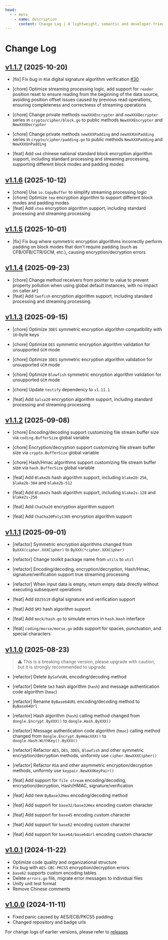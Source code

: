 ```yaml
---
head:
  - - meta
    - name: description
      content: Change Log | A lightweight, semantic and developer-friendly golang encoding & crypto library
---
```


# Change Log

## [v1.1.7](https://github.com/dromara/dongle/compare/v1.1.6...v1.1.7) (2025-10-20)

* [fix] Fix bug in `RSA` digital signature algorithm verification [#30](https://github.com/dromara/dongle/issues)

* [chore] Optimize streaming processing logic, add support for `reader` position reset to ensure reading from the beginning of the data source, avoiding position offset issues caused by previous read operations, ensuring completeness and correctness of streaming operations
* [chore] Change private methods `newXXXEncrypter` and `newXXXDecrypter` series in `crypto/cipher/block.go` to public methods `NewXXXEncrypter` and `NewXXXDecrypter`
* [chore] Change private methods `newXXXPadding` and `newXXXUnPadding` series in `crypto/cipher/padding.go` to public methods `NewXXXPadding` and `NewXXXUnPadding`

* [feat] Add `sm4` chinese national standard block encryption algorithm support, including standard processing and streaming processing, supporting different block modes and padding modes

## [v1.1.6](https://github.com/dromara/dongle/compare/v1.1.5...v1.1.6) (2025-10-12)

* [chore] Use `io.CopyBuffer` to simplify streaming processing logic
* [chore] Optimize `tea` encryption algorithm to support different block modes and padding modes
* [feat] Add `xtea` encryption algorithm support, including standard processing and streaming processing

## [v1.1.5](https://github.com/dromara/dongle/compare/v1.1.4...v1.1.5) (2025-10-01)

* [fix] Fix bug where symmetric encryption algorithms incorrectly perform padding on block modes that don't require padding (such as CFB/OFB/CTR/GCM, etc.), causing encryption/decryption errors

## [v1.1.4](https://github.com/dromara/dongle/compare/v1.1.3...v1.1.4) (2025-09-23)

* [chore] Change method receivers from pointer to value to prevent property pollution when using global default instances, with no impact on caller `API`
* [feat] Add `twofish` encryption algorithm support, including standard processing and streaming processing

## [v1.1.3](https://github.com/dromara/dongle/compare/v1.1.2...v1.1.3) (2025-09-15)

* [chore] Optimize `3DES` symmetric encryption algorithm compatibility with `16`-byte keys
* [chore] Optimize `DES` symmetric encryption algorithm validation for unsupported `GCM` mode
* [chore] Optimize `3DES` symmetric encryption algorithm validation for unsupported `GCM` mode
* [chore] Optimize `Blowfish` symmetric encryption algorithm validation for unsupported `GCM` mode
* [chore] Update `testify` dependency to `v1.11.1`

* [feat] Add `Salsa20` encryption algorithm support, including standard processing and streaming processing

## [v1.1.2](https://github.com/dromara/dongle/compare/v1.1.1...v1.1.2) (2025-09-08)

* [chore] Encoding/decoding support customizing file stream buffer size via `coding.BufferSize` global variable
* [chore] Encryption/decryption support customizing file stream buffer size via `crypto.BufferSize` global variable
* [chore] Hash/Hmac algorithms support customizing file stream buffer size via `hash.BufferSize` global variable

* [feat] Add `Blake2b` hash algorithm support, including `blake2b-256`, `blake2b-384` and `blake2b-512`
* [feat] Add `Blake2s` hash algorithm support, including `blake2s-128` and `blake2s-256`
* [feat] Add `ChaCha20` encryption algorithm support
* [feat] Add `ChaCha20Poly1305` encryption algorithm support

## [v1.1.1](https://github.com/dromara/dongle/compare/v1.1.0...v1.1.1) (2025-09-01)

* [refactor] Symmetric encryption algorithms changed from `ByXXX(cipher.XXXCipher)` to `ByXXX(*cipher.XXXCipher)`
* [refactor] Change toolkit package name from `utils` to `util`
* [refactor] Encoding/decoding, encryption/decryption, Hash/Hmac, signature/verification support true streaming processing
* [refactor] When input data is empty, return empty data directly without executing subsequent operations

* [feat] Add `ED25519` digital signature and verification support
* [feat] Add `SM3` hash algorithm support
* [feat] Add `mock/hash.go` to simulate errors in `hash.Hash` interface
* [feat] `coding/morse/morse.go` adds support for spaces, punctuation, and special characters

## [v1.1.0](https://github.com/dromara/dongle/compare/v1.0.1...v1.1.0) (2025-08-23)
> ⚠️ This is a breaking change version, please upgrade with caution, but it is strongly recommended to upgrade

* [refactor] Delete `BySafeURL` encoding/decoding method
* [refactor] Delete `Sm3` hash algorithm (`hash`) and message authentication code algorithm (`hmac`)
* [refactor] Rename `ByBase64URL` encoding/decoding method to `ByBase64Url`
* [refactor] Hash algorithm (`hash`) calling method changed from `dongle.Encrypt.ByXXX()` to `dongle.Hash.ByXXX()`
* [refactor] Message authentication code algorithm (`hmac`) calling method changed from `dongle.Encrypt.ByHmacXXX()` to `dongle.Hash.WithKey().ByXXX()`
* [refactor] Refactor `AES`, `DES`, `3DES`, `Blowfish` and other symmetric encryption/decryption methods, uniformly use `cipher.NewXXXCipher()`
* [refactor] Refactor `RSA` and other asymmetric encryption/decryption methods, uniformly use `keypair.NewXXXKeyPair()`

* [feat] Add support for `file stream` encoding/decoding, encryption/decryption, Hash/HMAC, signature/verification
* [feat] Add new `ByBase32Hex` encoding/decoding method
* [feat] Add support for `base32/base32Hex` encoding custom character
* [feat] Add support for `base45` encoding custom character
* [feat] Add support for `base62` encoding custom character
* [feat] Add support for `base64/base64Url` encoding custom character

## [v1.0.1](https://github.com/dromara/dongle/compare/v1.0.0...v1.0.1) (2024-11-22)

* Optimize code quality and organizational structure
* Fix bug with `AES-CBC-PKCS5` encryption/decryption errors
* `base62` supports custom encoding tables
* Delete `errors.go` file, migrate error messages to individual files
* Unify unit test format
* Remove Chinese comments

## [v1.0.0](https://github.com/dromara/carbon/compare/v0.2.8...v1.0.0) (2024-11-11)

- Fixed panic caused by AES/ECB/PKCS5 padding
- Changed repository and badge urls

For change logs of earlier versions, please refer to <a href="https://github.com/dromara/dongle/releases" target="_blank" rel="noreferrer">releases</a>